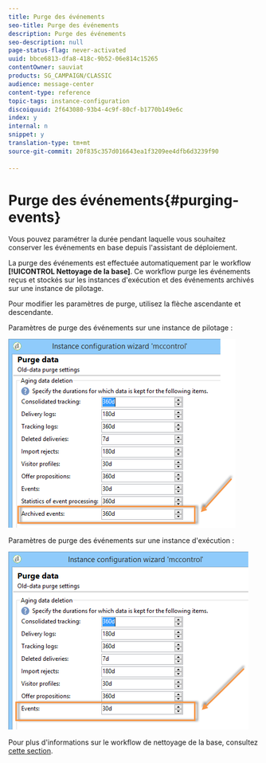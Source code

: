 ```yaml
---
title: Purge des événements
seo-title: Purge des événements
description: Purge des événements
seo-description: null
page-status-flag: never-activated
uuid: bbce6813-dfa8-418c-9b52-06e814c15265
contentOwner: sauviat
products: SG_CAMPAIGN/CLASSIC
audience: message-center
content-type: reference
topic-tags: instance-configuration
discoiquuid: 2f643080-93b4-4c9f-80cf-b1770b149e6c
index: y
internal: n
snippet: y
translation-type: tm+mt
source-git-commit: 20f835c357d016643ea1f3209ee4dfb6d3239f90

---
```



# Purge des événements{#purging-events}

Vous pouvez paramétrer la durée pendant laquelle vous souhaitez conserver les événements en base depuis l&#39;assistant de déploiement.

La purge des événements est effectuée automatiquement par le workflow **[!UICONTROL Nettoyage de la base]**. Ce workflow purge les événements reçus et stockés sur les instances d&#39;exécution et des événements archivés sur une instance de pilotage.

Pour modifier les paramètres de purge, utilisez la flèche ascendante et descendante.

Paramètres de purge des événements sur une instance de pilotage :

![](assets/messagecenter_delete_events_001.png)

Paramètres de purge des événements sur une instance d&#39;exécution :

![](assets/messagecenter_delete_events_002.png)

Pour plus d&#39;informations sur le workflow de nettoyage de la base, consultez [cette section](../../production/using/database-cleanup-workflow.md).
